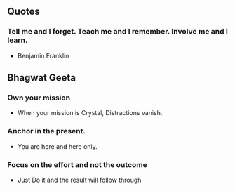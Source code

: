 ## Quotes

### Tell me and I forget. Teach me and I remember. Involve me and I learn.
- Benjamin Franklin


## Bhagwat Geeta
### Own your mission
- When your mission is Crystal, Distractions vanish. 

### Anchor in the present. 
- You are here and here only. 

### Focus on the effort and not the outcome
- Just Do it and the result will follow through

